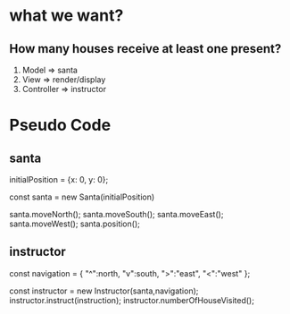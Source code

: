 # what we want?
## How many houses receive at least one present?

1. Model => santa
2. View => render/display
3. Controller => instructor

# Pseudo Code

## santa
initialPosition = {x: 0, y: 0};

const santa = new Santa(initialPosition)

santa.moveNorth();
santa.moveSouth();
santa.moveEast();
santa.moveWest();
santa.position();

## instructor
const navigation = {
  "^":north,
  "v":south,
  ">":"east",
  "<":"west"
  };

const instructor = new Instructor(santa,navigation);
instructor.instruct(instruction);
instructor.numberOfHouseVisited();